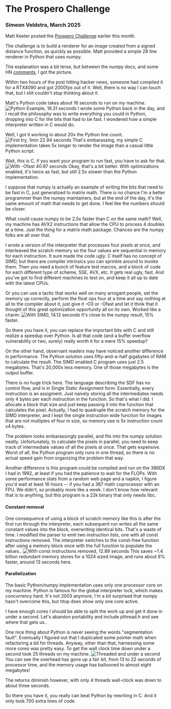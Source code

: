 
# The Prospero Challenge
### Simeon Veldstra, March 2025

Matt Keeter posted the [Prospero Challenge](https://www.mattkeeter.com/projects/prospero/)
earlier this month. 

The challenge is to build a renderer for an image created from a signed
distance function, as quickly as possible. Matt provided a simple 28 line
renderer in Python that uses numpy. 

The explanation was a bit terse, but between the numpy docs, and some HN
[comments](https://news.ycombinator.com/item?id=43465490), I got the picture.

Within two hours of the post hitting hacker news, someone had compiled it for a
RTX4090 and got 2000fps out of it. Well, there is no way I can touch that, but I
still couldn't stop thinking about it.

Matt's Python code takes about 16 seconds to run on my machine. 
<img src="screenshots/python.png" alt="Python Example, 16.31 seconds">
I wrote some Python back in the day, and I recall the philosophy was to write
everything you could in Python, dropping into C for the bits that had to be
fast. I wondered how a simple interpreter written in C would do.

Well, I got it working in about 20x the Python line count. 
<img src="screenshots/machine-O0.png" alt="First try, 1min 22.94 seconds">
That's embarassing, my simple C implementation takes 5x longer to render the
image than a casual little Python script. 

Wait, this is C, if you want your program to run fast, you have to ask for that.
<img src="screenshots/machine-Ofast.png" alt="With -Ofast 40.97 seconds">
Okay, that's a bit better. With optimizations enabled, it's twice as fast, but
still 2.5x slower than the Python implementation. 

I suppose that numpy is actually an example of writing the bits that need to be
fast in C, just generalized to matrix math. There is no chance I'm a better
programmer than the numpy maintainers, but at the end of the day, it's the same
amount of math that needs to get done. I feel like the numbers should be
closer. 

What could cause numpy to be 2.5x faster than C on the same math? Well, my
machine has AVX2 instructions that allow the CPU to process 4 doubles at a time.
Just the thing for a matrix math package. Chances are the numpy folks are all
over that. 

I wrote a version of the interpreter that processes four pixels at once, and
interleaved the scratch memory so the four values are sequential in memory for
each instruction. It sure made the code ugly. C itself has no concept of SIMD,
but there are compiler intrinsics you can sprinkle around to invoke them. Then
you need a bunch of feature test macros, and a block of code for each different
type of scheme, SSE, AVX, etc. It gets real ugly, fast. And you've got to find
different machines to test on, and keep it all up to date with the latest CPUs. 

Or you can use a tactic that works well on many arrogant people, set the memory
up correctly, perform the float ops four at a time and say nothing at all to the
compiler about it, just give it -O3 or -Ofast and let it think that it thought
of this great optimization opportunity all on its own. Worked like a charm:
<img src="screenshots/machine-dominates-python-with-SIMD.png" alt="With SIMD, 14.12 seconds">
It's close to the numpy result, 15% faster. 

So there you have it, you can replace the important bits with C and still
realize a speedup over Python. Is all that code (and a buffer overflow
vulnerability or two, surely) really worth it for a mere 15% speedup? 

On the other hand, observant readers may have noticed another difference in
performance. The Python solution uses fifty-and-a-half gigabytes of RAM to
calculate the result. The SIMD enabled C program uses just 2.5 megabytes. That's
20,000x less memory. One of those megabytes is the output buffer. 

There is no huge trick here. The language describing the SDF has no control
flow, and is in Single Static Assignment form. Essentially, every instruction
is an assigment. Just naively storing all the intermediates needs only 4 bytes
per each instruction in the function. So that's what I did. I allocate a block that
size and just keep passing it into the function that calculates the pixel.
Actually, I had to quadruple the scratch memory for the SIMD interpreter, and I
kept the single instruction wide function for images that are not multiples of
four in size, so memory use is 5x instruction count x4 bytes. 

The problem looks embarassingly parallel, and fits into the numpy solution
neatly. Unfortunately, to calculate the pixels in parallel, you need to keep
track of intermediate values of all the pixels at once. That gets expensive.
Worst of all, the Python program only runs in one thread, so there is no actual
speed gain from organizing the problem that way. 

Another difference is this program could be compiled and run on the 386DX I had
in 1992, at least if you had the patience to wait for the FLOPs. With some
performance stats from a random web page and a napkin, I figure you'd wait at
least 16 hours -- if you had a 387 math coprocessor with an FPU. We didn't, so
probably more like a week. I don't know how relevant that is to anything, but
this program is a 22k binary that only needs libc. 

#### Constant removal
One consequence of using a block of scratch memory like this is after the first
run through the interpreter, each subsequent run writes all the same constant values
into the block, overwriting identical bits. That's a waste of time. I modified
the parser to emit two instruction lists, one with all const instructions
removed. The interpreter switches to the const-free function after using a
memory block once with the full function to populate the values.. 
<img src="screenshots/machine-skip-const.png" alt="With const instructions removed, 12.89 seconds">
This saves ~1.4 billion redundant memory stores for a 1024
sized image, and runs about 8% faster, around 13 seconds here. 


#### Parallelization

The basic Python/numpy implementation uses only one processor core on my
machine. Python is famous for the global interpreter lock, which makes
concurrency hard. It's not 2003 anymore, I'm a bit surprised that numpy hasn't
overcome this, but htop does show only one core active.  

I have enough cores I should be able to split the work up and get it done in under
a second. Let's abandon portability and include pthread.h and see where that
gets us..

One nice thing about Python is never seeing the words "segmentation fault".
Eventually I figured out that I duplicated some pointer math when refactoring a
bit for threads. Anyway, other than that, harnessing some more cores was pretty
easy. To get the wall clock time down under a second took 25 threads on my
machine. 
<img src="screenshots/machine-under-a-second.png" alt="Threaded and under a second">
You can see the overhead has gone up a fair bit, from 13 to 22 seconds of
processor time, and the memory usage has ballooned to almost eight megabytes!

The returns diminish however, with only 4 threads wall-clock was down to about
three seconds. 

So there you have it, you really can beat Python by rewriting in C. 
And it only took 700 extra lines of code. 
